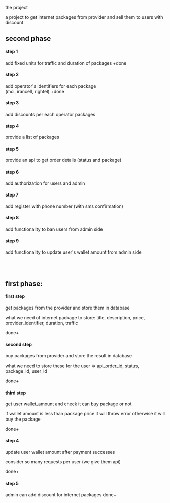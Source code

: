 the project

a project to get internet packages from provider and sell them to users with discount

## second phase

#### step 1
add fixed units for traffic and duration of packages
+done


#### step 2
add operator's identifiers for each package
<br />
(mci, irancell, rightel)
+done

#### step 3
add discounts per each operator packages

#### step 4
provide a list of packages

#### step 5
provide an api to get order details (status and package)

#### step 6 
add authorization for users and admin

#### step 7
add register with phone number (with sms confirmation)

#### step 8
add functionality to ban users from admin side

#### step 9
add functionality to update user's wallet amount from admin side


<br />
<br />

## first phase:

#### first step
get packages from the provider and store them in database

<p>
what we need of internet package to store:
title, 
description, 
price, 
provider_identifier,
duration,
traffic
</p>
done+

#### second step
buy packages from provider and store the result in database

<p>
what we need to store these for the user =>
api_order_id, status, package_id, user_id
</p>
done+

#### third step
get user wallet_amount and check it can buy package or not

<p>
if wallet amount is less than package price it will throw error 
otherwise it will buy the package
</p>
done+


#### step 4
update user wallet amount after payment successes
<p>
consider so many requests per user (we give them api)
</p>
done+

#### step 5
admin can add discount for internet packages
done+
